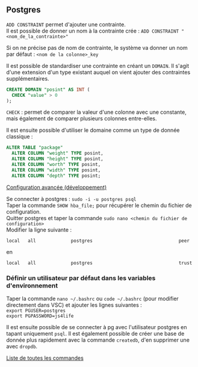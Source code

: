 ## Postgres

`ADD CONSTRAINT` permet d'ajouter une contrainte.  
Il est possible de donner un nom à la contrainte crée : `ADD CONSTRAINT "<nom_de_la_contrainte>"`

Si on ne précise pas de nom de contrainte, le système va donner un nom par défaut : `<nom de la colonne>_key`

Il est possible de standardiser une contrainte en créant un `DOMAIN`. Il s'agit d'une extension d'un type existant auquel on vient ajouter des contraintes supplémentaires.

```sql
CREATE DOMAIN "posint" AS INT (
  CHECK "value" > 0
);
```

`CHECK` : permet de comparer la valeur d'une colonne avec une constante, mais également de comparer plusieurs colonnes entre-elles.

Il est ensuite possible d'utiliser le domaine comme un type de donnée classique :

```sql
ALTER TABLE "package"
  ALTER COLUMN "weight" TYPE posint,
  ALTER COLUMN "height" TYPE posint,
  ALTER COLUMN "worth" TYPE posint,
  ALTER COLUMN "width" TYPE posint,
  ALTER COLUMN "depth" TYPE posint;
```

<ins>Configuration avancée (développement)</ins>

Se connecter à postgres : `sudo -i -u postgres psql`  
Taper la commande `SHOW hba_file;` pour récupérer le chemin du fichier de configuration.  
Quitter postgres et taper la commande `sudo nano <chemin du fichier de configuration>`  
Modifier la ligne suivante :  
```
local   all             postgres                                peer
```
en
```
local   all             postgres                                trust
```

### Définir un utilisateur par défaut dans les variables d'environnement

Taper la commande `nano ~/.bashrc` ou `code ~/.bashrc` (pour modifier directement dans VSC) et ajouter les lignes suivantes :  
`export PGUSER=postgres`  
`export PGPASSWORD=js4life`

Il est ensuite possible de se connecter à pg avec l'utilisateur postgres en tapant uniquement `psql`.
Il est également possible de créer une base de donnée plus rapidement avec la commande `createdb`, d'en supprimer une avec `dropdb`.

[Liste de toutes les commandes](https://www.postgresql.org/docs/current/reference-client.html)

<br/>